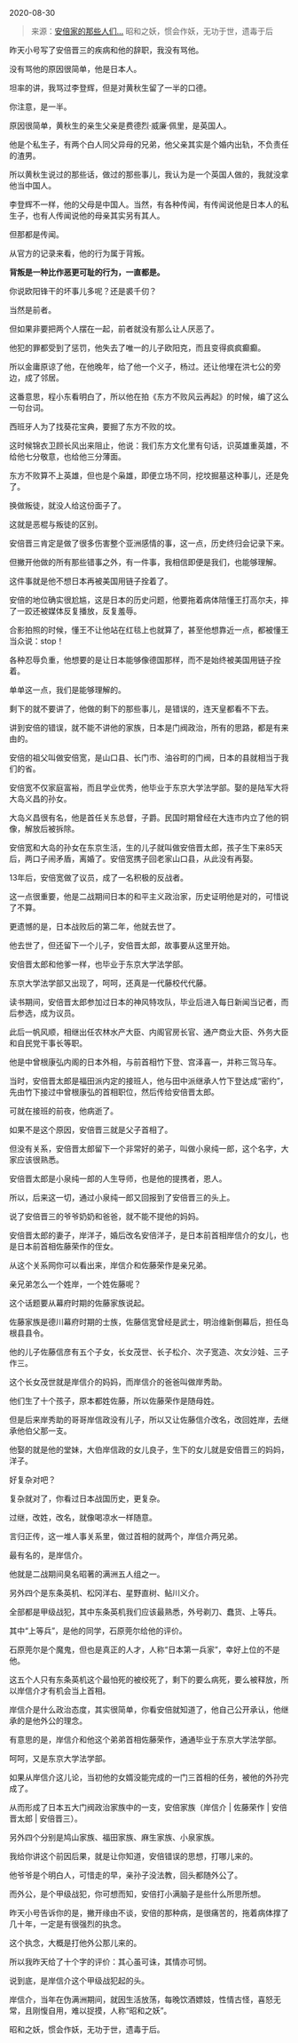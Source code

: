 2020-08-30

> 来源：[安倍家的那些人们...](http://mp.weixin.qq.com/s?__biz=MzU0MjYwNDU2Mw==&mid=2247491766&idx=2&sn=b786af3f4db77a72f238337bc51b028c&chksm=fb1a8ccacc6d05dc552a6f7b95b2b314390cc81c230c4ccda5278430424666946ad5a286cd81&scene=27#wechat_redirect)
> 昭和之妖，惯会作妖，无功于世，遗毒于后

昨天小号写了安倍晋三的疾病和他的辞职，我没有骂他。

  

没有骂他的原因很简单，他是日本人。

  

坦率的讲，我骂过李登辉，但是对黄秋生留了一半的口德。

  

你注意，是一半。

  

原因很简单，黄秋生的亲生父亲是费德烈·威廉·佩里，是英国人。

  

他是个私生子，有两个白人同父异母的兄弟，他父亲其实是个婚内出轨，不负责任的渣男。

  

所以黄秋生说过的那些话，做过的那些事儿，我认为是一个英国人做的，我就没拿他当中国人。

  

李登辉不一样，他的父母是中国人。当然，有各种传闻，有传闻说他是日本人的私生子，也有人传闻说他的母亲其实另有其人。

  

但那都是传闻。

  

从官方的记录来看，他的行为属于背叛。

  

 **背叛是一种比作恶更可耻的行为，一直都是。**  

  

你说欧阳锋干的坏事儿多呢？还是裘千仞？

  

当然是前者。

  

但如果非要把两个人摆在一起，前者就没有那么让人厌恶了。

  

他犯的罪都受到了惩罚，他失去了唯一的儿子欧阳克，而且变得疯疯癫癫。

  

所以金庸原谅了他，在他晚年，给了他一个义子，杨过。还让他埋在洪七公的旁边，成了邻居。  

  

这番意思，程小东看明白了，所以他在拍《东方不败风云再起》的时候，编了这么一句台词。

  

西班牙人为了找葵花宝典，要掘了东方不败的坟。

  

这时候锦衣卫顾长风出来阻止，他说：我们东方文化里有句话，识英雄重英雄，不给他七分敬意，也给他三分薄面。

  

东方不败算不上英雄，但也是个枭雄，即便立场不同，挖坟掘墓这种事儿，还是免了。

  

换做叛徒，就没人给这份面子了。

  

这就是恶棍与叛徒的区别。

  

安倍晋三肯定是做了很多伤害整个亚洲感情的事，这一点，历史终归会记录下来。

  

但撇开他做的所有那些错事之外，有一件事，我相信即便是我们，也能够理解。

  

这件事就是他不想日本再被美国用链子拴着了。

  

安倍的地位确实很尬尴，这是日本的历史问题，他要拖着病体陪懂王打高尔夫，摔了一跤还被媒体反复播放，反复羞辱。

  

合影拍照的时候，懂王不让他站在红毯上也就算了，甚至他想靠近一点，都被懂王当众说：stop！

  

各种忍辱负重，他想要的是让日本能够像德国那样，而不是始终被美国用链子拴着。

  

单单这一点，我们是能够理解的。

  

剩下的就不要讲了，他做的剩下的那些事儿，是错误的，连天皇都看不下去。

  

讲到安倍的错误，就不能不讲他的家族，日本是门阀政治，所有的思路，都是有来由的。

  

安倍的祖父叫做安倍宽，是山口县、长门市、油谷町的门阀，日本的县就相当于我们的省。

  

安倍宽不仅家庭富裕，而且学业优秀，他毕业于东京大学法学部。娶的是陆军大将大岛义昌的孙女。

  

大岛义昌很有名，他是首任关东总督，子爵。民国时期曾经在大连市内立了他的铜像，解放后被拆除。

  

安倍宽和大岛的孙女在东京生活，生的儿子就叫做安倍晋太郎，孩子生下来85天后，两口子闹矛盾，离婚了。安倍宽携子回老家山口县，从此没有再娶。

  

13年后，安倍宽做了议员，成了一名积极的反战者。

  

这一点很重要，他是二战期间日本的和平主义政治家，历史证明他是对的，可惜说了不算。

  

更遗憾的是，日本战败后的第二年，他就去世了。

  

他去世了，但还留下一个儿子，安倍晋太郎，故事要从这里开始。

  

安倍晋太郎和他爹一样，也毕业于东京大学法学部。

  

东京大学法学部又出现了，呵呵，还真是一代藤校代代藤。

  

读书期间，安倍晋太郎参加过日本的神风特攻队，毕业后进入每日新闻当记者，而后参选，成为议员。

  

此后一帆风顺，相继出任农林水产大臣、内阁官房长官、通产商业大臣、外务大臣和自民党干事长等职。

  

他是中曾根康弘内阁的日本外相，与前首相竹下登、宫泽喜一，并称三驾马车。

  

当时，安倍晋太郎是福田派内定的接班人，他与田中派继承人竹下登达成“密约”，先由竹下接过中曾根康弘的首相职位，然后传给安倍晋太郎。

  

可就在接班的前夜，他病逝了。

  

如果不是这个原因，安倍晋三就是父子首相了。

  

但没有关系，安倍晋太郎留下一个非常好的弟子，叫做小泉纯一郎，这个名字，大家应该很熟悉。

  

安倍晋太郎是小泉纯一郎的人生导师，也是他的提携者，恩人。

  

所以，后来这一切，通过小泉纯一郎又回报到了安倍晋三的头上。

  

说了安倍晋三的爷爷奶奶和爸爸，就不能不提他的妈妈。

  

安倍晋太郎的妻子，岸洋子，婚后改名安倍洋子，是日本前首相岸信介的女儿，也是日本前首相佐藤荣作的侄女。

  

从这个关系网你可以看出来，岸信介和佐藤荣作是亲兄弟。

  

亲兄弟怎么一个姓岸，一个姓佐藤呢？

  

这个话题要从幕府时期的佐藤家族说起。

  

佐藤家族是德川幕府时期的士族，佐藤信宽曾经是武士，明治维新倒幕后，担任岛根县县令。

  

他的儿子佐藤信彦有五个子女，长女茂世、长子松介、次子宽造、次女沙娃、三子作三。

  

这个长女茂世就是岸信介的妈妈，而岸信介的爸爸叫做岸秀助。

  

他们生了十个孩子，原本都姓佐藤，所以佐藤荣作是随母姓。

  

但是后来岸秀助的哥哥岸信政没有儿子，所以又让佐藤信介改名，改回姓岸，去继承他伯父那一支。

  

他娶的就是他的堂妹，大伯岸信政的女儿良子，生下的女儿就是安倍晋三的妈妈，洋子。

  

好复杂对吧？

  

复杂就对了，你看过日本战国历史，更复杂。

  

过继，改姓，改名，就像喝凉水一样随意。

  

言归正传，这一堆人事关系里，做过首相的就两个，岸信介两兄弟。

  

最有名的，是岸信介。

  

他就是二战期间臭名昭著的满洲五人组之一。

  

另外四个是东条英机、松冈洋右、星野直树、鲇川义介。

  

全部都是甲级战犯，其中东条英机我们应该最熟悉，外号剃刀、蠢货、上等兵。

  

其中“上等兵”，是他的同学，石原莞尔给他的评价。

  

石原莞尔是个魔鬼，但也是真正的人才，人称“日本第一兵家”，幸好上位的不是他。

  

这五个人只有东条英机这个最怕死的被绞死了，剩下的要么病死，要么被释放，所以岸信介才有机会当上首相。

  

岸信介是什么政治态度，其实很简单，你看安倍就知道了，他自己公开承认，他继承的是他外公的理念。

  

有意思的是，岸信介和他这个弟弟首相佐藤荣作，通通毕业于东京大学法学部。

  

呵呵，又是东京大学法学部。

  

如果从岸信介这儿论，当初他的女婿没能完成的一门三首相的任务，被他的外孙完成了。

  

从而形成了日本五大门阀政治家族中的一支，安倍家族（岸信介 | 佐藤荣作 | 安倍晋太郎 | 安倍晋三）。

  

另外四个分别是鸠山家族、福田家族、麻生家族、小泉家族。

  

我给你讲这个前因后果，就是让你知道，安倍错误的思想，打哪儿来的。

  

他爷爷是个明白人，可惜走的早，亲孙子没法教，回头都随外公了。

  

而外公，是个甲级战犯，你可想而知，安倍打小满脑子是些什么所思所想。

  

昨天小号告诉你的是，撇开缘由不谈，安倍的那种病，是很痛苦的，拖着病体撑了几十年，一定是有很强烈的执念。

  

这个执念，大概是打他外公那儿来的。

  

所以我昨天给了十个字的评价：其心虽可诛，其情亦可悯。

  

说到底，是岸信介这个甲级战犯起的头。

  

岸信介，当年在伪满洲期间，就因生活放荡，每晚饮酒嫖妓，性情古怪，喜怒无常，且刚愎自用，难以捉摸，人称“昭和之妖”。

  

昭和之妖，惯会作妖，无功于世，遗毒于后。

